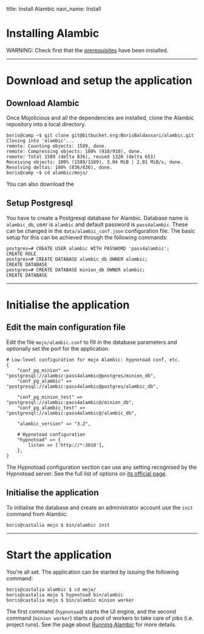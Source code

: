 title: Install Alambic
navi_name: Install


# Installing Alambic

WARNING: Check first that the [prerequisites](/Setup/Prerequisites) have been installed.

-----

# Download and setup the application

## Download Alambic

Once Mojolicious and all the dependencies are installed, clone the Alambic repository into a local directory.

    boris@camp ~$ git clone git@bitbucket.org:BorisBaldassari/alambic.git
    Cloning into 'alambic'...
    remote: Counting objects: 1589, done.
    remote: Compressing objects: 100% (910/910), done.
    remote: Total 1589 (delta 836), reused 1320 (delta 651)
    Receiving objects: 100% (1589/1589), 3.04 MiB | 2.81 MiB/s, done.
    Resolving deltas: 100% (836/836), done.
    boris@camp ~$ cd alambic/mojo/

You can also download the

## Setup Postgresql

You have to create a Postgresql database for Alambic. Database name is `alambic_db`, user is `alambic` and default password is `pass4alambic`. These can be changed in the `data/alambic_conf.json` configuration file. The basic setup for this can be achieved through the following commands:

    postgres=# CREATE USER alambic WITH PASSWORD 'pass4alambic';
    CREATE ROLE
    postgres=# CREATE DATABASE alambic_db OWNER alambic;
    CREATE DATABASE
    postgres=# CREATE DATABASE minion_db OWNER alambic;
    CREATE DATABASE


-----

# Initialise the application

## Edit the main configuration file

Edit the file `mojo/alambic.conf` to fill in the database parameters and optionally set the port for the application.

    # Low-level configuration for mojo Alambic: hypnotoad conf, etc.
    {
        "conf_pg_minion" => "postgresql://alambic:pass4alambic@postgres/minion_db",
        "conf_pg_alambic" => "postgresql://alambic:pass4alambic@postgres/alambic_db",

        "conf_pg_minion_test" => "postgresql://alambic:pass4alambic@/minion_db",
        "conf_pg_alambic_test" => "postgresql://alambic:pass4alambic@/alambic_db",

        "alambic_version" => "3.2",

        # Hypnotoad configuration
        "hypnotoad" => {
            listen => ['http://*:3010'],
        },
    }

The Hypnotoad configuration section can use any setting recognised by the Hypnotoad server. See the full list of options on [its official page](http://mojolicious.org/perldoc/Mojo/Server/Hypnotoad).

## Initialise the application

To initialise the database and create an administrator account use the `init` command from Alambic:

```
boris@castalia mojo $ bin/alambic init
```

----

# Start the application

You're all set.
The application can be started by issuing the following command:

    boris@castalia alambic $ cd mojo/
    boris@castalia mojo $ hypnotoad bin/alambic
    boris@castalia mojo $ bin/alambic minion worker

The first command (`hypnotoad`) starts the UI engine, and the second command (`minion worker`) starts a pool of workers to take care of jobs (i.e. project runs). See the page about [Running Alambic](/Setup/Run) for more details.
